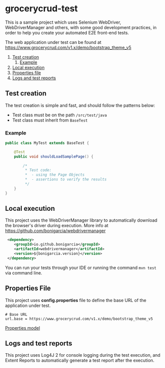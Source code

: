 # grocerycrud-test

This is a sample project which uses Selenium WebDriver, WebDriverManager and others, with some good development practices, in order to help you create your automated E2E front-end tests.

The web application under test can be found at https://www.grocerycrud.com/v1.x/demo/bootstrap_theme_v5

1. [Test creation](#Test_creation)
    1. [Example](#Example)
2. [Local execution](#Local_execution)
3. [Properties file](#Properties_file)
3. [Logs and test reports](#Logs_and_test_reports)

## Test creation

The test creation is simple and fast, and should follow the patterns below:
 * Test class must be on the path `/src/test/java`
 * Test class must inherit from `BaseTest`
 
### Example

```java
public class MyTest extends BaseTest {

    @Test
    public void shouldLoadSamplePage() {
        
        /*
         * Test code:
         *  - using the Page Objects
         *  - assertions to verify the results
         */
    }
}
```  

## Local execution

This project uses the WebDriverManager library to automatically download the browser's driver during execution.
More info at https://github.com/bonigarcia/webdrivermanager

```xml
 <dependency>
    <groupId>io.github.bonigarcia</groupId>
    <artifactId>webdrivermanager</artifactId>
    <version>${bonigarcia.version}</version>
 </dependency>
```

You can run your tests through your IDE or running the command  `mvn test` via command line.

## Properties File

This project uses **config.properties**  file to define the base URL of the application under test.

`````properties
# Base URL
url.base = https://www.grocerycrud.com/v1.x/demo/bootstrap_theme_v5
`````

[Properties model](src/main/resources/config.properties)

## Logs and test reports

This project uses Log4J 2 for console logging during the test execution, and Extent Reports to automatically generate a test report after the execution.
